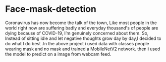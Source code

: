 # Face-mask-detection
Coronavirus has now become the talk of the town, Like most people in the world right now are suffering badly and everyday thousand's of people are dying because of COVID-19, I’m genuinely concerned about them. So, Instead of sitting idle and let negative thoughts grow day by day,I decided to do what I do best .In the above project i used data with classes people wearing mask and no mask and trained a MobileNetV2 network. then i used the model to predict on a image from webcam feed. 

